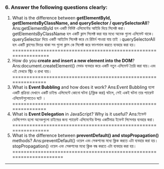 ### 6. Answer the following questions clearly:

1. What is the difference between **getElementById, getElementsByClassName, and querySelector / querySelectorAll**?
Ans:getElementById হল একটি নিদিষ্ট এলিমেন্টের আইডি দিয়ে সিলেক্ট করা।getElementsByClassName হল একটি ক্লাস সিলেক্ট করা যার মধ্যে অনেক গুলো
এলিমেন্ট থাকে।querySelector দিয়ে একটি আইটেম সিলেক্ট করে যে রিটার্ন পাওয়া যায় তাই ।querySelectorAll হল একটি ক্লাসের ভিতর থাকা সব গুলো ক্লাস কে সিলেক্ট করে ফাংশনাল করতে ব্যবহার করা হয়।
================================================================
2. How do you **create and insert a new element into the DOM**?
Ans:document.createElement() মেথড ব্যবহার করে একটি নতুন এলিমেন্ট তৈরি করা যায়।এবং এই মেথডে স্ট্রিং ও রাখা যায়।
===============================================================
3. What is **Event Bubbling** and how does it work?
Ans:Event Bubbling হলো একটি প্রক্রিয়া যেখানে একটি চাইল্ড এলিমেন্টে কোনো ঘটনা (/ক্লিক করা) ঘটলে, সেই একই ঘটনা তার প্যারেন্ট এলিমেন্টগুলোতেও  ঘটে ।
===============================================================
4. What is **Event Delegation** in JavaScript? Why is it useful?
Ans:ইভেন্ট ডেলিগেশন হলো অনেকগুলো চাইল্ডের জন্য প্যারেন্ট এলিমেন্টের উপর একটিমাত্র ইভেন্ট লিসেনার ব্যবহার করা।
================================================================
5. What is the difference between **preventDefault() and stopPropagation()** methods?
Ans:preventDefault() ওয়েল এবং সেকশনের মধ্যে ক্লিক  করতে  এটা ব্যবহার করা হয়। stopPropagation() ওয়েল এবং সেকশনের মধ্যে ক্লিক বন্ধ করতে  এটা ব্যবহার করা হয়।
=====================================================================

---